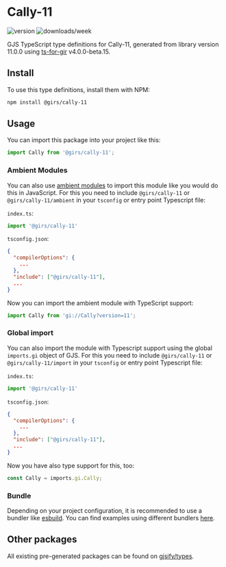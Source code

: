 
# Cally-11

![version](https://img.shields.io/npm/v/@girs/cally-11)
![downloads/week](https://img.shields.io/npm/dw/@girs/cally-11)


GJS TypeScript type definitions for Cally-11, generated from library version 11.0.0 using [ts-for-gir](https://github.com/gjsify/ts-for-gir) v4.0.0-beta.15.


## Install

To use this type definitions, install them with NPM:
```bash
npm install @girs/cally-11
```

## Usage

You can import this package into your project like this:
```ts
import Cally from '@girs/cally-11';
```

### Ambient Modules

You can also use [ambient modules](https://github.com/gjsify/ts-for-gir/tree/main/packages/cli#ambient-modules) to import this module like you would do this in JavaScript.
For this you need to include `@girs/cally-11` or `@girs/cally-11/ambient` in your `tsconfig` or entry point Typescript file:

`index.ts`:
```ts
import '@girs/cally-11'
```

`tsconfig.json`:
```json
{
  "compilerOptions": {
    ...
  },
  "include": ["@girs/cally-11"],
  ...
}
```

Now you can import the ambient module with TypeScript support: 

```ts
import Cally from 'gi://Cally?version=11';
```

### Global import

You can also import the module with Typescript support using the global `imports.gi` object of GJS.
For this you need to include `@girs/cally-11` or `@girs/cally-11/import` in your `tsconfig` or entry point Typescript file:

`index.ts`:
```ts
import '@girs/cally-11'
```

`tsconfig.json`:
```json
{
  "compilerOptions": {
    ...
  },
  "include": ["@girs/cally-11"],
  ...
}
```

Now you have also type support for this, too:

```ts
const Cally = imports.gi.Cally;
```

### Bundle

Depending on your project configuration, it is recommended to use a bundler like [esbuild](https://esbuild.github.io/). You can find examples using different bundlers [here](https://github.com/gjsify/ts-for-gir/tree/main/examples).

## Other packages

All existing pre-generated packages can be found on [gjsify/types](https://github.com/gjsify/types).

